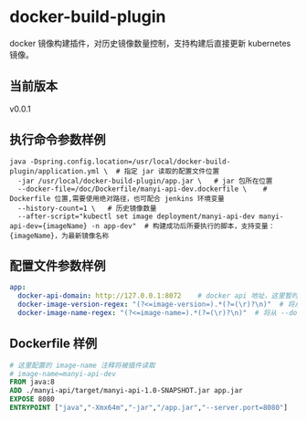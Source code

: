 docker-build-plugin
===
docker 镜像构建插件，对历史镜像数量控制，支持构建后直接更新 kubernetes 镜像。

## 当前版本
v0.0.1

## 执行命令参数样例
```shell
java -Dspring.config.location=/usr/local/docker-build-plugin/application.yml \  # 指定 jar 读取的配置文件位置
  -jar /usr/local/docker-build-plugin/app.jar \   # jar 包所在位置
  --docker-file=/doc/Dockerfile/manyi-api-dev.dockerfile \    # Dockerfile 位置,需要使用绝对路径，也可配合 jenkins 环境变量
  --history-count=1 \   # 历史镜像数量
  --after-script="kubectl set image deployment/manyi-api-dev manyi-api-dev={imageName} -n app-dev"  # 构建成功后所要执行的脚本，支持变量：{imageName}，为最新镜像名称
```

## 配置文件参数样例
```yml
app:
  docker-api-domain: http://127.0.0.1:8072    # docker api 地址，这里暂时仅支持 docker-api
  docker-image-version-regex: "(?<=image-version=).*(?=(\r)?\n)"  # 将从 --docker-file 启动参数中指定的文件内通过正则匹配 镜像名称
  docker-image-name-regex: "(?<=image-name=).*(?=(\r)?\n)"  # 将从 --docker-file 启动参数中指定的文件内通过正则匹配 镜像版本号，如果不填写版本号则默认使用时间戳递增
```

## Dockerfile 样例
```dockerfile
# 这里配置的 image-name 注释将被插件读取
# image-name=manyi-api-dev
FROM java:8
ADD ./manyi-api/target/manyi-api-1.0-SNAPSHOT.jar app.jar
EXPOSE 8080
ENTRYPOINT ["java","-Xmx64m","-jar","/app.jar","--server.port=8080"]
```
